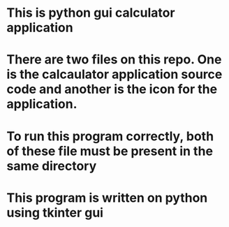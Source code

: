 # This is python gui calculator application
# There are two files on this repo. One is the calcaulator application source code and another is the icon for the application.
# To run this program correctly, both of these file must be present in the same directory
# This program is written on python using tkinter gui
